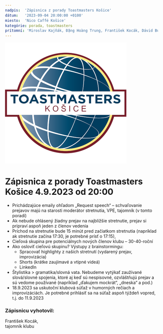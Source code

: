 ```yaml
---
nadpis:  'Zápisnica z porady Toastmasters Košice'
dátum:   '2023-09-04 20:00:00 +0100'
miesto:  'Nico Caffé Košice'
kategórie: porada, toastmasters
prítomní: 'Miroslav Kajňák, Đặng Hoàng Trung, František Kocák, Dávid Bubenko, Vladimír Záhradník (nepovinný)'
---
```


![alt text][logo]
# Zápisnica z porady Toastmasters Košice 4.9.2023 od 20:00

- Prichádzajúce emaily ohľadom „Request speech“ – schvaľovanie prejavov majú na starosti moderátor stretnutia, VPE, tajomník (v tomto poradí)
- Ak nebude ohlásený žiadny prejav na najbližšie stretnutie, prejav si pripraví aspoň jeden z členov vedenia
- Príchod na stretnutie bude 15 minút pred začiatkom stretnutia (napríklad ak stretnutie začína 17:30, je potrebné prísť o 17:15),
- Cieľová skupina pre potenciálnych nových členov klubu – 30-40-roční
- Ako osloviť cieľovú skupinu? Výstupy z brainstormingu:
  - Spracovať highlighty z našich stretnutí (vydarený prejav, improvizácia)
  - Shorts (krátke zaujímavé a vtipné videá)
  - LinkedIn
- Štylistika > gramatika/slovná vata. Nebudeme vytýkať zaužívané slová/slovné spojenia, ktoré aj keď sú nespisovné, ozvláštňujú prejav a sú vedome používané (napríklad „ďakujem
mockrát“, „dneska“ a pod.)
- 18.9.2023 sa uskutoční klubová súťaž v humorných rečiach a improvizáciách. Je potrebné prihlásiť sa na súťaž aspoň týždeň vopred, t.j. do 11.9.2023

### Zápisnicu vyhotovil:
František Kocák,  
tajomník klubu

[logo]: https://github.com/toastmasters-kosice/graficke-podklady/raw/main/Log%C3%A1/%C5%A0tandardn%C3%A9%20zmen%C5%A1en%C3%A9%20logo%20TMKE.png "Logo Toastmasters Košice"

